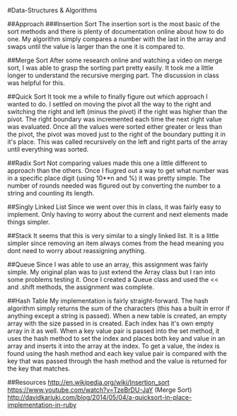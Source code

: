 #Data-Structures & Algorithms

##Approach
###Insertion Sort
The insertion sort is the most basic of the sort methods and there is plenty of documentation online about how to do one. My algorithm simply compares a number with the last in the array and swaps until the value is larger than the one it is compared to.

##Merge Sort
After some research online and watching a video on merge sort, I was able to grasp the sorting part pretty easily. It took me a little longer to understand the recursive merging part. The discussion in class was helpful for this. 

##Quick Sort
It took me a while to finally figure out which approach I wanted to do. I settled on moving the pivot all the way to the right and switching the right and left (minus the pivot) if the right was higher than the pivot. The right boundary was incremented each time the next right value was evaluated. Once all the values were sorted either greater or less than the pivot, the pivot was moved just to the right of the boundary putting it in it's place. This was called recursively on the left and right parts of the array until everything was sorted.

##Radix Sort
Not comparing values made this one a little different to approach than the others. Once I fiugred out a way to get what number was in a specific place digit (using 10**n and %) it was pretty simple. The number of rounds needed was figured out by converting the number to a string and counting its length.

##Singly Linked List
Since we went over this in class, it was fairly easy to implement. Only having to worry about the current and next elements made things simpler.

##Stack
It seems that this is very similar to a singly linked list. It is a little simpler since removing an item always comes from the head meaning you dont need to worry about reassigning anything. 

##Queue
Since I was able to use an array, this assignment was fairly simple. My original plan was to just extend the Array class but I ran into some problems testing it. Once I created a Queue class and used the << and  .shift methods, the assignment was complete.

##Hash Table
My implementation is fairly straight-forward. The hash algorithm simply returns the sum of the characters (this has a built in error if anything except a string is passed). When a new table is created, an empty array with the size passed in is created. Each index has it's own empty array in it as well. When a key value pair is passed into the set method, it uses the hash method to set the index and places both key and value in an array and inserts it into the array at the index. To get a value, the index is found using the hash method and each key value pair is compared with the key that was passed through the hash method and the value is returned for the key that matches.

##Resources
http://en.wikipedia.org/wiki/Insertion_sort
https://www.youtube.com/watch?v=TzeBrDU-JaY (Merge Sort)
http://davidkariuki.com/blog/2014/05/04/a-quicksort-in-place-implementation-in-ruby
